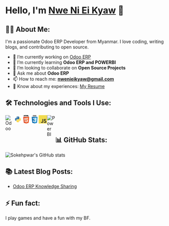 # Hello, I'm [Nwe Ni Ei Kyaw](https://sokehpwarlay.blogspot.com/) 👋

## 👨‍💻 About Me:
I'm a passionate Odoo ERP Developer from Myanmar. I love coding, writing blogs, and contributing to open source.

- 🔭 I’m currently working on [Odoo ERP](https://github.com/Sokehpwar)
- 🌱 I’m currently learning **Odoo ERP and POWERBI**
- 👯 I’m looking to collaborate on **Open Source Projects**
- 💬 Ask me about **Odoo ERP**
- 📫 How to reach me: **nwenieikyaw@gmail.com**
- 📄 Know about my experiences: [My Resume](https://github.com/Sokehpwar)

## 🛠️ Technologies and Tools I Use:

<img align="left" alt="Odoo" width="26px" src="https://upload.wikimedia.org/wikipedia/commons/f/f1/Odoo_logo.png" />
<img align="left" alt="Python" width="26px" src="https://raw.githubusercontent.com/github/explore/main/topics/python/python.png" />
<img align="left" alt="HTML5" width="26px" src="https://raw.githubusercontent.com/github/explore/main/topics/html/html.png" />
<img align="left" alt="CSS3" width="26px" src="https://raw.githubusercontent.com/github/explore/main/topics/css/css.png" />
<img align="left" alt="JavaScript" width="26px" src="https://raw.githubusercontent.com/github/explore/main/topics/javascript/javascript.png" />
<img align="left" alt="Power BI" width="26px" src="https://upload.wikimedia.org/wikipedia/commons/c/cf/New_Power_BI_Logo.svg" />

<br />
<br />

## 📊 GitHub Stats:

![Sokehpwar's GitHub stats](https://github.com/Sokehpwar)

## 📚 Latest Blog Posts:
- [Odoo ERP Knowledge Sharing](https://sokehpwarlay.blogspot.com/)

## ⚡ Fun fact:
I play games and have a fun with my BF.
